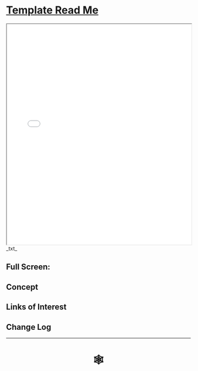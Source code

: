 <span style=display:none; >[You are now in a GitHub source code view - click this link to view Read Me file as a web page]( https://XXXXXX.github.io/#README.md "View file as a web page." ) </span>


# [Template Read Me]( #README.md )


<iframe src=../basic-html.html width=100% height=600px ></iframe>
_txt_
<span style="display: none" >Iframes are not viewable in GitHub source code view</span>

## Full Screen: []( .html )


## Concept


## Links of Interest


## Change Log


***


# <center title="hello!" ><a href=javascript:window.scrollTo(0,0); style=text-decoration:none; > &#x1f578; </a></center>